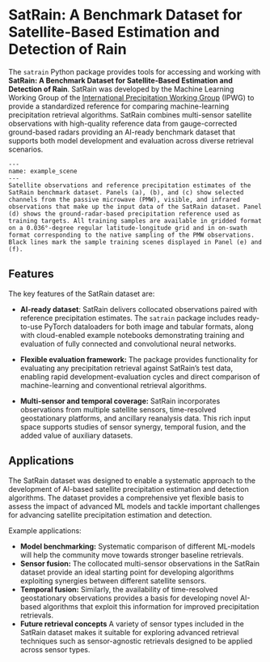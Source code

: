 # SatRain: A Benchmark Dataset for Satellite-Based Estimation and Detection of Rain 

The `satrain` Python package provides tools for accessing and working with
**SatRain: A Benchmark Dataset for Satellite-Based Estimation
and Detection of Rain**. SatRain was developed by the Machine Learning Working
Group of the [International Precipitation Working
Group](https://cgms-info.org/about-cgms/international-precipitation-working-group/)
(IPWG) to provide a standardized reference for comparing machine-learning
precipitation retrieval algorithms. SatRain combines multi-sensor satellite
observations with high-quality reference data from gauge-corrected ground-based
radars providing an AI-ready benchmark dataset that supports both model
development and evaluation across diverse retrieval scenarios.


```{figure} /figures/example_scene.png
---
name: example_scene
---
Satellite observations and reference precipitation estimates of the SatRain benchmark dataset. Panels (a), (b), and (c) show selected channels from the passive microwave (PMW), visible, and infrared observations that make up the input data of the SatRain dataset. Panel (d) shows the ground-radar-based precipitation reference used as training targets. All training samples are available in gridded format on a 0.036°-degree regular latitude-longitude grid and in on-swath format corresponding to the native sampling of the PMW observations. Black lines mark the sample training scenes displayed in Panel (e) and (f).
```

## Features

The key features of the SatRain dataset are:

- **AI-ready dataset**: SatRain delivers collocated observations  paired with reference precipitation estimates. The ``satrain`` package includes ready-to-use PyTorch dataloaders for both image and tabular formats, along with cloud-enabled example notebooks demonstrating training and evaluation of fully connected and convolutional neural networks.

- **Flexible evaluation framework:** The package provides functionality for evaluating any precipitation retrieval against SatRain’s test data, enabling rapid development-evaluation cycles and direct comparison of machine-learning and conventional retrieval algorithms.

- **Multi-sensor and temporal coverage:** SatRain incorporates observations from multiple satellite sensors, time-resolved geostationary platforms, and ancillary reanalysis data. This rich input space supports studies of sensor synergy, temporal fusion, and the added value of auxiliary datasets.

## Applications

The SatRain dataset was designed to enable a systematic approach to the
development of AI-based satellite precipitation estimation and detection
algorithms. The dataset provides a comprehensive yet flexible basis to assess
the impact of advanced ML models and tackle important challenges for advancing
satellite precipitation estimation and detection.

Example applications:

- **Model benchmarking:**  Systematic comparison of different ML-models will help the community move towards stronger baseline retrievals.
- **Sensor fusion:**  The collocated multi-sensor observations in the SatRain dataset provide an ideal starting point for developing algorithms exploiting synergies between different satellite sensors.
- **Temporal fusion:** Similarly, the availability of time-resolved geostationary observations provides a basis for developing novel AI-based algorithms that exploit this information for improved precipitation retrievals.
- **Future retrieval concepts** A variety of sensor types included in the SatRain dataset makes it suitable for exploring advanced retrieval techniques such as sensor-agnostic retrievals designed to be applied across sensor types.
